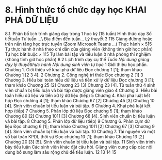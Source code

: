 # 8. Hình thức tổ chức dạy học KHAI PHÁ DỮ LIỆU
8.1. Phân bổ lịch trình giảng dạy trong 1 học kỳ (15 tuần) Hình thức dạy Số tiếttuần Từ tuần ...\ Địa điểm đến tuần... Lý thuyết 3 115 Giảng đường hoặc trên nền tảng học trực tuyến (Zoom Microsoft Teams ...) Thực hành × 515 Tự thực hành ở nhà theo chỉ dẫn của giảng viên (không tính giờ học phần) Tự học bắt buộc × 115 Tự làm bài tập và tiểu luận ở nhà phòng thí nghiệm (không tính giờ học phần) 8.2 Lịch trình dạy cụ thể *Tuần* *Nội dung giảng dạy lý thuyếtthực hành* *Nội dung sinh viên tự học* 1 Giới thiệu học phần. Chương 1. Giới thiệu về khai phá dữ liệu Đọc chương 1 \[1\]; tham khảo Chương 1 \[2 3 4\]. 2 Chương 2. Công nghệ tri thức Đọc chương 2 \[1\] 3 Chương 3. Hiểu bài toán hiểu dữ liệu và tiền xử lý dữ liệu Đọc chương 3 \[1\]; tham khảo Chương 25 \[2\] Chương 23 \[3\] Chương 23 \[4\]. Từ tuần thứ 4 sinh viên chuẩn bị tiểu luận và bài tập được giảng viên giao 4 Chương 3. Hiểu bài toán hiểu dữ liệu và tiền xử lý dữ liệu (tiếp) 5 Chương 4. Khai phá luật kết hợp Đọc chương 4 \[1\]; tham khảo Chương 67 \[2\] Chương 45 \[3\] Chương 10 \[4\]. Sinh viên chuẩn bị tiểu luận và bài tập. 6 Chương 4. Khai phá luật kết hợp (tiếp) 7 Chương 5. Phân lớp dữ liệu Đọc chương 5 \[1\]; tham khảo Chương 89 \[2\] Chương 1011 \[3\] Chương 68 \[4\]. Sinh viên chuẩn bị tiểu luận và bài tập. 8 Chương 5. Phân lớp dữ liệu (tiếp) 9 Chương 6. Phân cụm dữ liệu Đọc chương 6 \[1\]; tham khảo Chương 1011 \[2\] Chương 67 \[3\] Chương 9 \[4\]. Sinh viên chuẩn bị tiểu luận và bài tập. 10 Chương 7. Tài nguyên và một số bài toán KPDL thời sự Đọc chương 10 \[1\]; tham khảo Chương 13 \[2\] Chương 20 \[3\] \[5\]. Sinh viên chuẩn bị tiểu luận và bài tập. 11 Sinh viên trình bày tiểu luận Các sinh viên khác đặt câu hỏi. Giảng viên cung cấp các nội dung bổ sung làm sâu rộng chủ đề tiểu luận. 12 13 14 15
